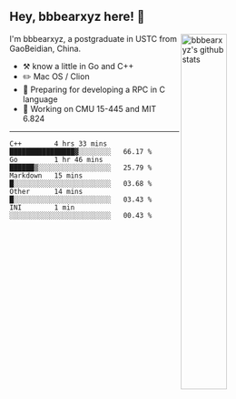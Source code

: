 ## Hey, bbbearxyz here! :wave:

<img align="right" alt="bbbearxyz's github stats" width="40%" src="https://github-readme-stats.vercel.app/api?username=bbbearxyz&show_icons=true">

I'm bbbearxyz, a postgraduate in USTC from GaoBeidian, China.

-   :hammer_and_pick:    know a little in Go and C++
-   :pencil2: Mac OS / Clion
-   :seedling: Preparing for developing a RPC in C language 
-   :thinking: Working on CMU 15-445 and MIT 6.824
---
<!--START_SECTION:waka-->
```text
C++        4 hrs 33 mins   ████████████████▓░░░░░░░░   66.17 % 
Go         1 hr 46 mins    ██████▒░░░░░░░░░░░░░░░░░░   25.79 % 
Markdown   15 mins         █░░░░░░░░░░░░░░░░░░░░░░░░   03.68 % 
Other      14 mins         █░░░░░░░░░░░░░░░░░░░░░░░░   03.43 % 
INI        1 min           ░░░░░░░░░░░░░░░░░░░░░░░░░   00.43 % 
```
<!--END_SECTION:waka-->
